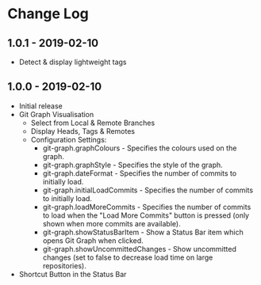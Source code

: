 # Change Log

## 1.0.1 - 2019-02-10
* Detect & display lightweight tags

## 1.0.0 - 2019-02-10
* Initial release
* Git Graph Visualisation
    * Select from Local & Remote Branches
    * Display Heads, Tags & Remotes
    * Configuration Settings:
        * git-graph.graphColours - Specifies the colours used on the graph.
        * git-graph.graphStyle - Specifies the style of the graph.
        * git-graph.dateFormat - Specifies the number of commits to initially load.
        * git-graph.initialLoadCommits - Specifies the number of commits to initially load.
        * git-graph.loadMoreCommits - Specifies the number of commits to load when the "Load More Commits" button is pressed (only shown when more commits are available).
        * git-graph.showStatusBarItem - Show a Status Bar item which opens Git Graph when clicked.
        * git-graph.showUncommittedChanges - Show uncommitted changes (set to false to decrease load time on large repositories).
* Shortcut Button in the Status Bar